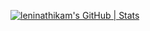 [![leninathikam's GitHub | Stats](https://stats.quine.sh/leninathikam/github?theme=dark)](https://quine.sh?utm_source=widgets&utm_campaign=leninathikam)
